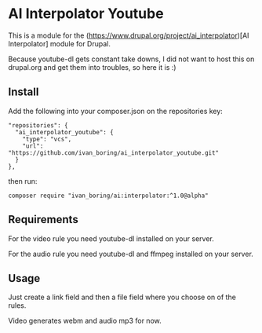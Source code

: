 # AI Interpolator Youtube
This is a module for the (https://www.drupal.org/project/ai_interpolator)[AI Interpolator] module for Drupal.

Because youtube-dl gets constant take downs, I did not want to host this on drupal.org and get them into troubles, so here it is :)

## Install
Add the following into your composer.json on the repositories key:

```
"repositories": {
  "ai_interpolator_youtube": {
    "type": "vcs",
    "url": "https://github.com/ivan_boring/ai_interpolator_youtube.git"
  }
},
```

then run:

`composer require "ivan_boring/ai:interpolator:^1.0@alpha"`

## Requirements
For the video rule you need youtube-dl installed on your server.

For the audio rule you need youtube-dl and ffmpeg installed on your server.

## Usage
Just create a link field and then a file field where you choose on of the rules.

Video generates webm and audio mp3 for now.
